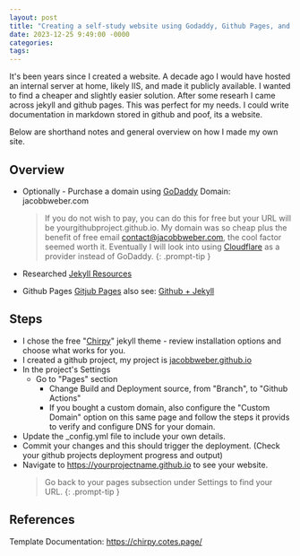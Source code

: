 ```yaml
---
layout: post
title: "Creating a self-study website using Godaddy, Github Pages, and Jekyll"
date: 2023-12-25 9:49:00 -0000
categories:
tags:
---
```


It's been years since I created a website. A decade ago I would have hosted an internal server at home, likely IIS, and made it publicly available. I wanted to find a cheaper and slightly easier solution. After some researh I came across jekyll and github pages. This was perfect for my needs. I could write documentation in markdown stored in github and poof, its a website.

Below are shorthand notes and general overview on how I made my own site.

## Overview

- Optionally - Purchase a domain using [GoDaddy](https://www.godaddy.com/) Domain: jacobbweber.com
    > If you do not wish to pay, you can do this for free but your URL will be yourgithubproject.github.io. My domain was so cheap plus the benefit of free email contact@jacobbweber.com, the cool factor seemed worth it. Eventually I will look into using [Cloudflare]([https://](https://www.cloudflare.com/)) as a provider instead of GoDaddy.
    {: .prompt-tip }

- Researched [Jekyll Resources](https://jekyllrb.com/)
- Github Pages [Gitjub Pages]([https://](https://pages.github.com/)) also see: [Github + Jekyll]([https://](https://docs.github.com/en/pages/setting-up-a-github-pages-site-with-jekyll/about-github-pages-and-jekyll))

## Steps

- I chose the free "[Chirpy]([https://](https://chirpy.cotes.page/posts/getting-started/))" jekyll theme - review installation options and choose what works for you.
- I created a github project, my project is [jacobbweber.github.io](https://github.com/jacobbweber/jacobbweber.github.io)
- In the project's Settings
  - Go to "Pages" section
    - Change Build and Deployment source, from "Branch", to "Github Actions"
    - If you bought a custom domain, also configure the "Custom Domain" option on this same page and follow the steps it provids to verify and configure DNS for your domain.
- Update the _config.yml file to include your own details.
- Commit your changes and this should trigger the deployment. (Check your github projects deployment progress and output)
- Navigate to https://yourprojectname.github.io to see your website.
  > Go back to your pages subsection under Settings to find your URL.
  {: .prompt-tip }

## References

Template Documentation: <https://chirpy.cotes.page/>
